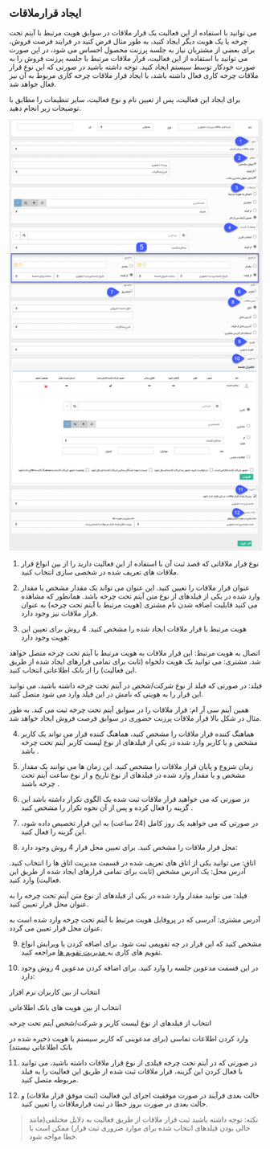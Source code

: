 ﻿## ایجاد قرارملاقات

می توانید با استفاده از این فعالیت یک قرار ملاقات در سوابق هویت مرتبط با آیتم تحت چرخه یا یک هویت دیگر ایجاد کنید، به طور مثال فرض کنید در فرایند فرصت فروش، برای بعضی از مشتریان نیاز به جلسه پرزنت محصول احساس می شود، در این صورت می توانید با استفاده از این فعالیت، قرار ملاقات مرتبط با جلسه پرزنت فروش را به صورت خودکار توسط سیستم ایجاد کنید. توجه داشته باشید در صورتی که این نوع قرار ملاقات چرخه کاری فعال داشته باشد، با ایجاد قرار ملاقات چرخه کاری مربوط به آن نیز فعال خواهد شد.

  برای ایجاد این فعالیت، پس از تعیین نام و نوع فعالیت، سایر تنظیمات را مطابق با توضیحات زیر انجام دهید.
  
  ![](SetMeeting.png)
  
1. نوع قرار ملاقاتی که قصد ثبت آن با استفاده از این فعالیت دارید را از بین انواع قرار ملاقات های تعریف شده در شخصی سازی انتخاب کنید.

2. عنوان قرار ملاقات را تعیین کنید. این عنوان می تواند یک مقدار مشخص یا مقدار وارد شده در یکی از فیلدهای از نوع متن آیتم تحت چرخه باشد. همانطور که مشاهده می کنید قابلیت اضافه شدن نام مشتری (هویت مرتبط با آیتم تحت چرخه) به عنوان قرار ملاقات نیز وجود دارد.

3. هویت مرتبط با قرار ملاقات ایجاد شده را مشخص کنید. 4 روش برای تعیین این هویت وجود دارد:

اتصال به هویت مرتبط: این قرار ملاقات به هویت مرتبط با آیتم تحت چرخه متصل خواهد شد.
مشتری: می توانید یک هویت دلخواه (ثابت برای تمامی قرارهای ایجاد شده از طریق این فعالیت) را از بانک اطلاعاتی انتخاب کنید.

فیلد: در صورتی که فیلد از نوع شرکت/شخص در آیتم تحت چرخه داشته باشید، می توانید این قرار را به هویتی که نامش در این فیلد وارد می شود متصل کنید.

همین آیتم سی آر ام: قرار ملاقات را در سوابق آیتم تحت چرخه ثبت می کند. به طور مثال در شکل بالا قرار ملاقات پرزنت حضوری در سوابق فرصت فروش ایجاد خواهد شد.

4. هماهنگ کننده قرار ملاقات را مشخص کنید، هماهنگ کننده قرار می تواند یک کاربر مشخص و یا کاربر وارد شده در یکی از فیلدهای از نوع لیست کاربر آیتم تحت چرخه باشد .

5. زمان شروع و پایان قرار ملاقات را مشخص کنید. این زمان ها می توانند یک مقدار مشخص و یا مقدار وارد شده در فیلدهای از نوع تاریخ و از نوع ساعت آیتم تحت چرخه باشند .

6. در صورتی که می خواهید قرار ملاقات ثبت شده یک الگوی تکرار داشته باشد این گزینه را فعال کرده و پس از آن نحوه تکرار را مشخص کنید .

 7. در صورتی که می خواهید یک روز کامل (24 ساعت) به این قرار تخصیص داده شود، این گزینه را فعال کنید.

8. محل قرار ملاقات را مشخص کنید. برای تعیین محل قرار 4 روش وجود دارد:

اتاق: می توانید یکی از اتاق های تعریف شده در قسمت مدیریت اتاق ها را انتخاب کنید.
آدرس محل: یک آدرس مشخص (ثابت برای تمامی قرارهای ایجاد شده از طریق این فعالیت) وارد کنید.

فیلد: می توانید مقدار وارد شده در یکی از فیلدهای از نوع متن آیتم تحت چرخه را به عنوان محل قرار تعیین کنید.

آدرس مشتری: آدرسی که در پروفایل هویت مرتبط با آیتم تحت چرخه وارد شده است به عنوان محل قرار تعیین می گردد.

9. مشخص کنید که این قرار در چه تقویمی ثبت شود. برای اضافه کردن یا ویرایش انواع تقویم های کاری به<a href="file%3A%2F%2F%2FC%3A%5CUsers%5CH.abasi%5CDesktop%5Chelp%5Cmd%20help%5CBasic-Information%5CCalendar-management%5CCalendar-management.md" target="_blank"> مدیریت تقویم ها</a> مراجعه کنید.

10. در این قسمت مدعوین جلسه را وارد کنید. برای اضافه کردن مدعوین 4 روش وجود دارد:

انتخاب از بین کاربران نرم افزار

انتخاب از بین هویت های بانک اطلاعاتی

انتخاب از فیلدهای از نوع لیست کاربر و شرکت/شخص آیتم تحت چرخه

وارد کردن اطلاعات تماسی (برای مدعوینی که کاربر سیستم یا هویت ذخیره شده در بانک اطلاعاتی نیستند)

11. در صورتی که در آیتم تحت چرخه فیلدی از نوع قرار ملاقات داشته باشید، می توانید با فعال کردن این گزینه، قرار ملاقات ثبت شده از طریق این فعالیت را به فیلد مربوطه متصل کنید.

12. حالت بعدی فرآیند در صورت موفقیت اجرای این فعالیت (ثبت موفق قرار ملاقات) و حالت بعدی در صورت بروز خطا در ثبت قرارملاقات را تعیین کنید.

> نکته: توجه داشته باشید ثبت قرار ملاقات از طریق فعالیت به دلایل مختلفی(مانند خالی بودن فیلدهای انتخاب شده برای موارد ضروری ثبت قرار) ممکن است با خطا مواجه شود.

